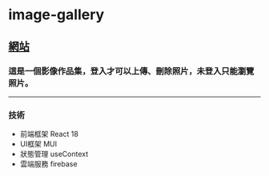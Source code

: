 # image-gallery

## [網站](https://image-gallery-1e6f0.web.app/)


### 這是一個影像作品集，登入才可以上傳、刪除照片，未登入只能瀏覽照片。
------
### 技術
* 前端框架 React 18
* UI框架 MUI
* 狀態管理 useContext
* 雲端服務 firebase





